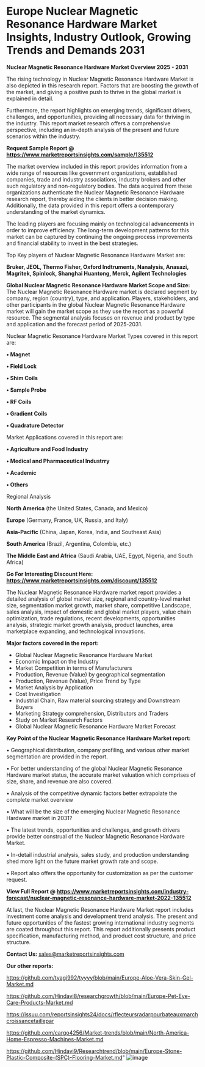 # Europe Nuclear Magnetic Resonance Hardware Market Insights, Industry Outlook, Growing Trends and Demands 2031

<Strong> Nuclear Magnetic Resonance Hardware Market Overview 2025 - 2031</strong>

The rising technology in Nuclear Magnetic Resonance Hardware Market is also depicted in this research report. Factors that are boosting the growth of the market, and giving a positive push to thrive in the global market is explained in detail.

Furthermore, the report highlights on emerging trends, significant drivers, challenges, and opportunities, providing all necessary data for thriving in the industry. This report market research offers a comprehensive perspective, including an in-depth analysis of the present and future scenarios within the industry.

<strong>Request Sample Report @ <a href=https://www.marketreportsinsights.com/sample/135512>https://www.marketreportsinsights.com/sample/135512</a></strong>

The market overview included in this report provides information from a wide range of resources like government organizations, established companies, trade and industry associations, industry brokers and other such regulatory and non-regulatory bodies. The data acquired from these organizations authenticate the Nuclear Magnetic Resonance Hardware research report, thereby aiding the clients in better decision making. Additionally, the data provided in this report offers a contemporary understanding of the market dynamics.

The leading players are focusing mainly on technological advancements in order to improve efficiency. The long-term development patterns for this market can be captured by continuing the ongoing process improvements and financial stability to invest in the best strategies.

Top Key players of Nuclear Magnetic Resonance Hardware Market are:

<strong>Bruker, JEOL, Thermo Fisher, Oxford Indtruments, Nanalysis, Anasazi, Magritek, Spinlock, Shanghai Huantong, Merck, Agilent Technologies</strong>

<strong><b>Global Nuclear Magnetic Resonance Hardware Market Scope and Size:</b></strong>
The Nuclear Magnetic Resonance Hardware market is declared segment by company, region (country), type, and application. Players, stakeholders, and other participants in the global Nuclear Magnetic Resonance Hardware market will gain the market scope as they use the report as a powerful resource. The segmental analysis focuses on revenue and product by type and application and the forecast period of 2025-2031.

Nuclear Magnetic Resonance Hardware Market Types covered in this report are:

<strong>• Magnet

• Field Lock

• Shim Coils

• Sample Probe

• RF Coils

• Gradient Coils

• Quadrature Detector</strong>

Market Applications covered in this report are:

<strong>• Agriculture and Food Industry

• Medical and Pharmaceutical Industrry

• Academic

• Others</strong> 

Regional Analysis

<strong>North America</strong> (the United States, Canada, and Mexico)

<strong>Europe</strong> (Germany, France, UK, Russia, and Italy)

<strong>Asia-Pacific</strong> (China, Japan, Korea, India, and Southeast Asia)

<strong>South America</strong> (Brazil, Argentina, Colombia, etc.)

<strong>The Middle East and Africa</strong> (Saudi Arabia, UAE, Egypt, Nigeria, and South Africa)

<strong>Go For Interesting Discount Here: <a href=https://www.marketreportsinsights.com/discount/135512>https://www.marketreportsinsights.com/discount/135512</a></strong>

The Nuclear Magnetic Resonance Hardware market report provides a detailed analysis of global market size, regional and country-level market size, segmentation market growth, market share, competitive Landscape, sales analysis, impact of domestic and global market players, value chain optimization, trade regulations, recent developments, opportunities analysis, strategic market growth analysis, product launches, area marketplace expanding, and technological innovations.

<strong><b>Major factors covered in the report:</b></strong>
<ul>
  <li>Global Nuclear Magnetic Resonance Hardware Market </li>
  <li>Economic Impact on the Industry</li>
  <li>Market Competition in terms of Manufacturers</li>
  <li>Production, Revenue (Value) by geographical segmentation</li>
  <li>Production, Revenue (Value), Price Trend by Type</li>
  <li>Market Analysis by Application</li>
  <li>Cost Investigation</li>
  <li>Industrial Chain, Raw material sourcing strategy and Downstream Buyers</li>
  <li>Marketing Strategy comprehension, Distributors and Traders</li>
  <li>Study on Market Research Factors</li>
  <li>Global Nuclear Magnetic Resonance Hardware Market Forecast</li>
</ul>

<strong><b>Key Point of the Nuclear Magnetic Resonance Hardware Market report:</b></strong>

• Geographical distribution, company profiling, and various other market segmentation are provided in the report.

• For better understanding of the global Nuclear Magnetic Resonance Hardware market status, the accurate market valuation which comprises of size, share, and revenue are also covered.

• Analysis of the competitive dynamic factors better extrapolate the complete market overview

• What will be the size of the emerging Nuclear Magnetic Resonance Hardware market in 2031?

• The latest trends, opportunities and challenges, and growth drivers provide better construal of the Nuclear Magnetic Resonance Hardware Market.

• In-detail industrial analysis, sales study, and production understanding shed more light on the future market growth rate and scope.

• Report also offers the opportunity for customization as per the customer request.

<strong><b>View Full Report @ <a href=https://www.marketreportsinsights.com/industry-forecast/nuclear-magnetic-resonance-hardware-market-2022-135512>https://www.marketreportsinsights.com/industry-forecast/nuclear-magnetic-resonance-hardware-market-2022-135512</a></b></strong>


At last, the Nuclear Magnetic Resonance Hardware Market report includes investment come analysis and development trend analysis. The present and future opportunities of the fastest growing international industry segments are coated throughout this report. This report additionally presents product specification, manufacturing method, and product cost structure, and price structure.

<strong>Contact Us:</strong>
sales@marketreportsinsights.com

<strong>Our other reports:</strong>

<a href=https://github.com/tyagi992/tyyyy/blob/main/Europe-Aloe-Vera-Skin-Gel-Market.md>https://github.com/tyagi992/tyyyy/blob/main/Europe-Aloe-Vera-Skin-Gel-Market.md</a>

<a href=https://github.com/Hindavi8/researchgrowth/blob/main/Europe-Pet-Eye-Care-Products-Market.md>https://github.com/Hindavi8/researchgrowth/blob/main/Europe-Pet-Eye-Care-Products-Market.md</a>

<a href=https://issuu.com/reportsinsights24/docs/rflecteursradarpourbateauxmarchcroissancetaillepar>https://issuu.com/reportsinsights24/docs/rflecteursradarpourbateauxmarchcroissancetaillepar</a>

<a href=https://github.com/cargo4256/Market-trends/blob/main/North-America-Home-Espresso-Machines-Market.md>https://github.com/cargo4256/Market-trends/blob/main/North-America-Home-Espresso-Machines-Market.md</a>

<a href=https://github.com/Hindavi9/Researchtrend/blob/main/Europe-Stone-Plastic-Composite-(SPC)-Flooring-Market.md>https://github.com/Hindavi9/Researchtrend/blob/main/Europe-Stone-Plastic-Composite-(SPC)-Flooring-Market.md</a>"
![image](https://github.com/user-attachments/assets/1f289e3a-767b-474d-abd0-3c65d6b16305)
